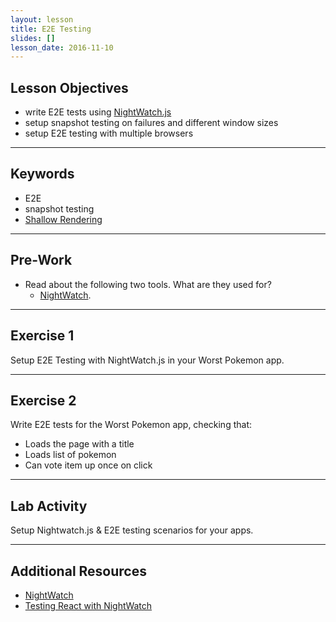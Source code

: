 ```yaml
---
layout: lesson
title: E2E Testing
slides: []
lesson_date: 2016-11-10
---
```


## Lesson Objectives

- write E2E tests using [NightWatch.js](http://nightwatchjs.org/)
- setup snapshot testing on failures and different window sizes
- setup E2E testing with multiple browsers

---

## Keywords

- E2E
- snapshot testing
- [Shallow Rendering](http://airbnb.io/enzyme/docs/api/shallow.html)

---

## Pre-Work

- Read about the following two tools. What are they used for?
  - [NightWatch](http://nightwatchjs.org/guide#guide).

---

## Exercise 1

Setup E2E Testing with NightWatch.js in your Worst Pokemon app.

---

## Exercise 2

Write E2E tests for the Worst Pokemon app, checking that:
  - Loads the page with a title
  - Loads list of pokemon
  - Can vote item up once on click

---

## Lab Activity

Setup Nightwatch.js & E2E testing scenarios for your apps.

---

## Additional Resources

- [NightWatch](http://nightwatchjs.org/guide#guide)
- [Testing React with NightWatch](https://www.syncano.io/blog/testing-syncano/)
